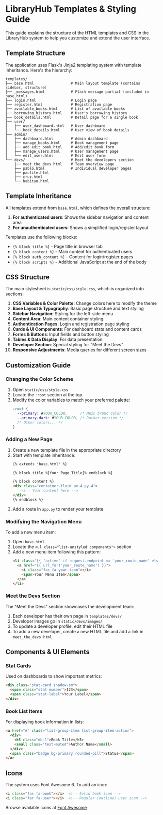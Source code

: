 # LibraryHub Templates & Styling Guide

This guide explains the structure of the HTML templates and CSS in the LibraryHub system to help you customize and extend the user interface.

## Template Structure

The application uses Flask's Jinja2 templating system with template inheritance. Here's the hierarchy:

```
templates/
├── base.html                 # Main layout template (contains sidebar, structure)
├── _messages.html            # Flash message partial (included in base.html)
├── login.html                # Login page
├── register.html             # Registration page
├── available_books.html      # List of available books
├── borrowing_history.html    # User's borrowing history
├── book_details.html         # Detail page for a single book
├── user/
│   ├── user_dashboard.html   # User dashboard
│   └── book_details.html     # User view of book details
├── admin/
│   ├── dashboard.html        # Admin dashboard
│   ├── manage_books.html     # Book management page
│   ├── add_edit_book.html    # Add/edit book form
│   ├── manage_users.html     # User management page
│   └── edit_user.html        # Edit user form
└── devs/                     # Meet the developers section
    ├── meet_the_devs.html    # Team overview page
    ├── pablo.html            # Individual developer pages
    ├── paulite.html
    ├── cruz.html
    └── habitan.html
```

## Template Inheritance

All templates extend from `base.html`, which defines the overall structure:

1. **For authenticated users**: Shows the sidebar navigation and content area
2. **For unauthenticated users**: Shows a simplified login/register layout

Templates use the following blocks:
- `{% block title %}` - Page title in browser tab
- `{% block content %}` - Main content for authenticated users
- `{% block auth_content %}` - Content for login/register pages
- `{% block scripts %}` - Additional JavaScript at the end of the body

## CSS Structure

The main stylesheet is `static/css/style.css`, which is organized into sections:

1. **CSS Variables & Color Palette**: Change colors here to modify the theme
2. **Base Layout & Typography**: Basic page structure and text styling
3. **Sidebar Navigation**: Styling for the left-side menu
4. **Content Area**: Main content container styling
5. **Authentication Pages**: Login and registration page styling
6. **Cards & UI Components**: For dashboard stats and content cards
7. **Forms & Buttons**: Input fields and button styling
8. **Tables & Data Display**: For data presentation
9. **Developer Section**: Special styling for "Meet the Devs"
10. **Responsive Adjustments**: Media queries for different screen sizes

## Customization Guide

### Changing the Color Scheme

1. Open `static/css/style.css`
2. Locate the `:root` section at the top
3. Modify the color variables to match your preferred palette:
   ```css
   :root {
     --primary: #YOUR_COLOR;      /* Main brand color */
     --primary-dark: #YOUR_COLOR; /* Darker version */
     /* Other colors... */
   }
   ```

### Adding a New Page

1. Create a new template file in the appropriate directory
2. Start with template inheritance:
   ```html
   {% extends "base.html" %}
   
   {% block title %}Your Page Title{% endblock %}
   
   {% block content %}
   <div class="container-fluid px-4 py-4">
       <!-- Your content here -->
   </div>
   {% endblock %}
   ```
3. Add a route in `app.py` to render your template

### Modifying the Navigation Menu

To add a new menu item:

1. Open `base.html`
2. Locate the `<ul class="list-unstyled components">` section
3. Add a new menu item following this pattern:
   ```html
   <li class="{{ 'active' if request.endpoint == 'your_route_name' else '' }}">
     <a href="{{ url_for('your_route_name') }}">
       <i class="fas fa-your-icon"></i>
       <span>Your Menu Item</span>
     </a>
   </li>
   ```

### Meet the Devs Section

The "Meet the Devs" section showcases the development team:

1. Each developer has their own page in `templates/devs/`
2. Developer images go in `static/devs/images/`
3. To update a developer profile, edit their HTML file
4. To add a new developer, create a new HTML file and add a link in `meet_the_devs.html`

## Components & UI Elements

### Stat Cards

Used on dashboards to show important metrics:

```html
<div class="stat-card shadow-sm">
  <span class="stat-number">123</span>
  <span class="stat-label">Your Label</span>
</div>
```

### Book List Items

For displaying book information in lists:

```html
<a href="#" class="list-group-item list-group-item-action">
  <div>
    <h5 class="mb-1">Book Title</h5>
    <small class="text-muted">Author Name</small>
  </div>
  <span class="badge bg-primary rounded-pill">Status</span>
</a>
```

## Icons

The system uses Font Awesome 6. To add an icon:

```html
<i class="fas fa-book"></i>  <!-- Solid book icon -->
<i class="far fa-user"></i>  <!-- Regular (outline) user icon -->
```

Browse available icons at [Font Awesome](https://fontawesome.com/icons) 